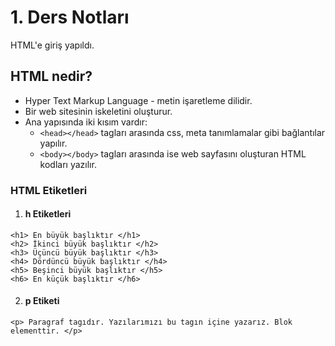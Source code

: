 # 1. Ders Notları 
HTML'e giriş yapıldı. 

## HTML nedir? 
- Hyper Text Markup Language - metin işaretleme dilidir.
- Bir web sitesinin iskeletini oluşturur.
- Ana yapısında iki kısım vardır:
    - `<head></head>` tagları arasında css, meta tanımlamalar gibi bağlantılar yapılır. 
    - `<body></body>` tagları arasında ise web sayfasını oluşturan HTML kodları yazılır.

### HTML Etiketleri
1. #### h Etiketleri

`<h1> En büyük başlıktır </h1>`<br>
`<h2> İkinci büyük başlıktır </h2>`<br>
`<h3> Üçüncü büyük başlıktır </h3>`<br>
`<h4> Dördüncü büyük başlıktır </h4>`<br>
`<h5> Beşinci büyük başlıktır </h5>`<br>
`<h6> En küçük başlıktır </h6>`

2. #### p Etiketi

`<p> Paragraf tagıdır. Yazılarımızı bu tagın içine yazarız. Blok elementtir. </p>`